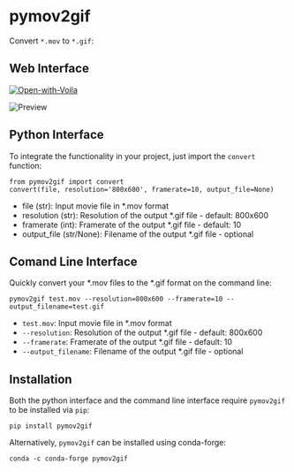# pymov2gif
Convert `*.mov` to `*.gif`:

## Web Interface 
[![Open-with-Voila](https://img.shields.io/badge/Open%20with-Voila-4eafa0.svg)](https://mybinder.org/v2/gh/jan-janssen/pymov2gif/main?urlpath=/voila/render/app.ipynb)

![Preview](convert.gif) 

## Python Interface 
To integrate the functionality in your project, just import the `convert` function: 
```
from pymov2gif import convert
convert(file, resolution='800x600', framerate=10, output_file=None)
```

* file (str): Input movie file in *.mov format 
* resolution (str): Resolution of the output *.gif file - default: 800x600
* framerate (int): Framerate of the output *.gif file - default: 10
* output_file (str/None): Filename of the output *.gif file - optional 

## Comand Line Interface 
Quickly convert your *.mov files to the *.gif format on the command line: 
```
pymov2gif test.mov --resolution=800x600 --framerate=10 --output_filename=test.gif
```

* `test.mov`: Input movie file in *.mov format 
* `--resolution`: Resolution of the output *.gif file - default: 800x600
* `--framerate`: Framerate of the output *.gif file - default: 10
* `--output_filename`: Filename of the output *.gif file - optional 

## Installation 
Both the python interface and the command line interface require `pymov2gif` to be installed via `pip`:
```
pip install pymov2gif
```
Alternatively, `pymov2gif` can be installed using conda-forge:
```
conda -c conda-forge pymov2gif
```
